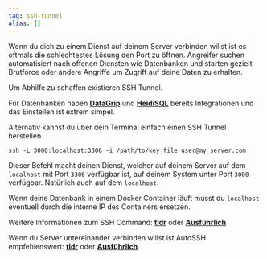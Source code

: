 ```yaml
---
tag: ssh-tunnel
alias: []
---
```


Wenn du dich zu einem Dienst auf deinem Server verbinden willst ist es oftmals die schlechtestes Lösung den Port zu öffnen.
Angreifer suchen automatisiert nach offenen Diensten wie Datenbanken und starten gezielt Brutforce oder andere Angriffe um Zugriff auf deine Daten zu erhalten.

Um Abhilfe zu schaffen existieren SSH Tunnel.

Für Datenbanken haben [**DataGrip**](<https://www.jetbrains.com/help/datagrip/configuring-ssh-and-ssl.html>) und [**HeidiSQL**](<https://marcus-obst.de/wiki/Database%20-%20HeidiSQL%20SSH%20Tunnel%20Setup>) bereits Integrationen und das Einstellen ist extrem simpel.

Alternativ kannst du über dein Terminal einfach einen SSH Tunnel herstellen.
```
ssh -L 3000:localhost:3306 -i /path/to/key_file user@my_server.com
```
Dieser Befehl macht deinen Dienst, welcher auf deinem Server auf dem `localhost` mit Port `3306` verfügbar ist, auf deinem System unter Port `3000` verfügbar. Natürlich auch auf dem `localhost`.

Wenn deine Datenbank in einem Docker Container läuft musst du `localhost` eventuell durch die interne IP des Containers ersetzen.

Weitere Informationen zum SSH Command: [**tldr**](<https://github.com/tldr-pages/tldr/blob/main/pages/common/ssh.md>) oder [**Ausführlich**](<https://www.everythingcli.org/ssh-tunnelling-for-fun-and-profit-local-vs-remote/>)

Wenn du Server untereinander verbinden willst ist AutoSSH empfehlenswert: [**tldr**](<https://github.com/tldr-pages/tldr/blob/main/pages/common/autossh.md>) oder [**Ausführlich**](<https://www.everythingcli.org/ssh-tunnelling-for-fun-and-profit-autossh/>)
